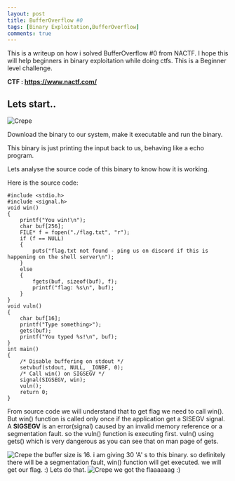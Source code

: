```yaml
---
layout: post
title: BufferOverflow #0 
tags: [Binary Exploitation,BufferOverflow]
comments: true
---
```


This is a writeup on how i solved BufferOverflow #0 from NACTF. I hope this will help beginners in binary exploitation while doing ctfs. This is a Beginner level challenge.

**CTF : https://www.nactf.com/**

## Lets start..

![Crepe](https://s3-media3.fl.yelpcdn.com/bphoto/cQ1Yoa75m2yUFFbY2xwuqw/348s.jpg)

Download the binary to our system, make it executable and run the binary.

This binary is just printing the input back to us, behaving like a echo program.

Lets analyse the source code of this binary to know how it is working.

Here is the source code:
~~~
#include <stdio.h>
#include <signal.h>
void win()
{
    printf("You win!\n");
    char buf[256];
    FILE* f = fopen("./flag.txt", "r");
    if (f == NULL)
    {
        puts("flag.txt not found - ping us on discord if this is happening on the shell server\n");
    }
    else
    {
        fgets(buf, sizeof(buf), f);
        printf("flag: %s\n", buf);
    }
}
void vuln()
{
    char buf[16];
    printf("Type something>");
    gets(buf);
    printf("You typed %s!\n", buf);
}
int main()
{
    /* Disable buffering on stdout */
    setvbuf(stdout, NULL, _IONBF, 0);
    /* Call win() on SIGSEGV */
    signal(SIGSEGV, win);
    vuln();
    return 0;
}
~~~

From source code we will understand that to get flag we need to call win().
But  win() function is called only once if the application get a SISEGV signal.
A **SIGSEGV** is an error(signal) caused by an invalid memory reference or a segmentation fault. 
so the vuln() function is executing first. vuln() using gets() which is very dangerous as you can see that on man page of gets.

![Crepe](https://s3-media3.fl.yelpcdn.com/bphoto/cQ1Yoa75m2yUFFbY2xwuqw/348s.jpg)
the buffer size is 16.
i am giving  30 'A' s to this binary. so definitely there will be a segmentation fault, win() function will get executed. we will get our flag. :)
Lets do that.
![Crepe](https://s3-media3.fl.yelpcdn.com/bphoto/cQ1Yoa75m2yUFFbY2xwuqw/348s.jpg)
we got the flaaaaaag :)
